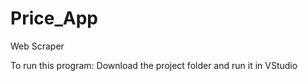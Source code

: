 # Price_App
 Web Scraper
 
 To run this program:
 Download the project folder and run it in VStudio 

